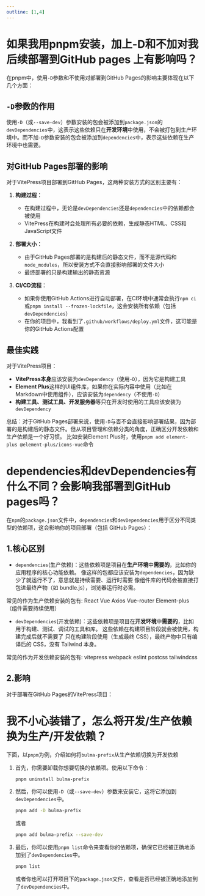 ```yaml
---
outline: [1,4]
---
```


# 如果我用pnpm安装，加上-D和不加对我后续部署到GitHub pages 上有影响吗？


在pnpm中，使用`-D`参数和不使用对部署到GitHub Pages的影响主要体现在以下几个方面：

## `-D`参数的作用

使用`-D`（或`--save-dev`）参数安装的包会被添加到`package.json`的`devDependencies`中，这表示这些依赖只在**开发环境**中使用，不会被打包到生产环境中。而不加`-D`参数安装的包会被添加到`dependencies`中，表示这些依赖在生产环境中也需要。

## 对GitHub Pages部署的影响

对于VitePress项目部署到GitHub Pages，这两种安装方式的区别主要有：

1. **构建过程**：
   - 在构建过程中，无论是`devDependencies`还是`dependencies`中的依赖都会被使用
   - VitePress在构建时会处理所有必要的依赖，生成静态HTML、CSS和JavaScript文件

2. **部署大小**：
   - 由于GitHub Pages部署的是构建后的静态文件，而不是源代码和`node_modules`，所以安装方式不会直接影响部署的文件大小
   - 最终部署的只是构建输出的静态资源

3. **CI/CD流程**：
   - 如果你使用GitHub Actions进行自动部署，在CI环境中通常会执行`npm ci`或`pnpm install --frozen-lockfile`，这会安装所有依赖（包括`devDependencies`）
   - 在你的项目中，我看到了`.github/workflows/deploy.yml`文件，这可能是你的GitHub Actions配置

## 最佳实践

对于VitePress项目：

- **VitePress本身**应该安装为`devDependency`（使用`-D`），因为它是构建工具
- **Element Plus**这样的UI组件库，如果你在实际内容中使用（比如在Markdown中使用组件），应该安装为`dependency`（不使用`-D`）
- **构建工具、测试工具、开发服务器**等只在开发时使用的工具应该安装为`devDependency`

总结：对于GitHub Pages部署来说，使用`-D`与否不会直接影响部署结果，因为部署的是构建后的静态文件。但从项目管理和依赖分类的角度，正确区分开发依赖和生产依赖是一个好习惯。
比如安装Element Plus时，使用`pnpm add element-plus @element-plus/icons-vue`命令

# dependencies和devDependencies有什么不同？会影响我部署到GitHub pages吗？

在`npm`的`package.json`文件中，`dependencies`和`devDependencies`用于区分不同类型的依赖项，这会影响你的项目部署（包括 GitHub Pages）：

## 1.核心区别

- `dependencies`(生产依赖)：这些依赖项是项目在**生产环境**中**需要的**，比如你的应用程序的核心功能依赖。
像这样的包都应该安装为`dependencies`，因为缺少了就运行不了，意思就是持续需要、运行时需要
像组件库的代码会被直接打包进最终产物（如 bundle.js），浏览器运行时必需。

常见的作为生产依赖安装的包有:
React
Vue
Axios
Vue-router
Element-plus（组件需要持续使用）



- `devDependencies`(开发依赖)：这些依赖项是项目在**开发环境**中**需要的**，比如用于构建、测试、调试的工具和库。
这些依赖在构建项目阶段就会被使用，构建完成后就不需要了
只在构建阶段使用（生成最终 CSS），最终产物中只有编译后的 CSS，没有 Tailwind 本身。

常见的作为开发依赖安装的包有:
vitepress
webpack
eslint
postcss
tailwindcss

## 2.影响
对于部署在GitHub Pages的VitePress项目：


# 我不小心装错了，怎么将开发/生产依赖换为生产/开发依赖？

下面，以`pnpm`为例，介绍如何将`bulma-prefix`从生产依赖切换为开发依赖
1. 首先，你需要卸载你想要切换的依赖项。使用以下命令：

   ```bash
   pnpm uninstall bulma-prefix
   ```

2. 然后，你可以使用`-D`（或`--save-dev`）参数来安装它，这将它添加到`devDependencies`中。

   ```bash
   pnpm add -D bulma-prefix
   ```
   或者
   ```bash
   pnpm add bulma-prefix --save-dev
   ```

3. 最后，你可以使用`pnpm list`命令来查看你的依赖项，确保它已经被正确地添加到了`devDependencies`中。

   ```bash
   pnpm list
   ```
   或者你也可以打开项目下的`package.json`文件，查看是否已经被正确地添加到了`devDependencies`中。